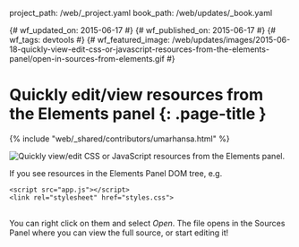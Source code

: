 project_path: /web/_project.yaml book_path: /web/updates/_book.yaml

{# wf_updated_on: 2015-06-17 #} {# wf_published_on: 2015-06-17 #} {# wf_tags: devtools #} {# wf_featured_image: /web/updates/images/2015-06-18-quickly-view-edit-css-or-javascript-resources-from-the-elements-panel/open-in-sources-from-elements.gif #}

# Quickly edit/view resources from the Elements panel {: .page-title }

{% include "web/_shared/contributors/umarhansa.html" %}

<img src="/web/updates/images/2015-06-18-quickly-view-edit-css-or-javascript-resources-from-the-elements-panel/open-in-sources-from-elements.gif" alt="Quickly view/edit CSS or JavaScript resources from the Elements panel." />

If you see resources in the Elements Panel DOM tree, e.g.

<pre><code>&lt;script src="app.js"&gt;&lt;/script&gt;
&lt;link rel="stylesheet" href="styles.css"&gt;
</code>
</pre>

You can right click on them and select *Open*. The file opens in the Sources Panel where you can view the full source, or start editing it!